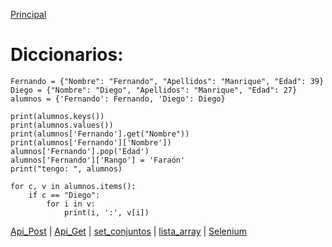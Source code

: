 [Principal](../README.md)<br/>
# Diccionarios:

    Fernando = {"Nombre": "Fernando", "Apellidos": "Manrique", "Edad": 39}
    Diego = {"Nombre": "Diego", "Apellidos": "Manrique", "Edad": 27}
    alumnos = {'Fernando': Fernando, 'Diego': Diego}

    print(alumnos.keys())
    print(alumnos.values())
    print(alumnos['Fernando'].get("Nombre"))
    print(alumnos['Fernando']['Nombre'])
    alumnos['Fernando'].pop('Edad')
    alumnos['Fernando']['Rango'] = 'Faraón'
    print("tengo: ", alumnos)

    for c, v in alumnos.items():
        if c == "Diego":
            for i in v:
                print(i, ':', v[i])

[Api_Post](API_post.md) | [Api_Get](API_Get.md)  | [set_conjuntos](set_conjunto.md) | [lista_array](lista_Array.md) | [Selenium](../Selenium/README.md)
